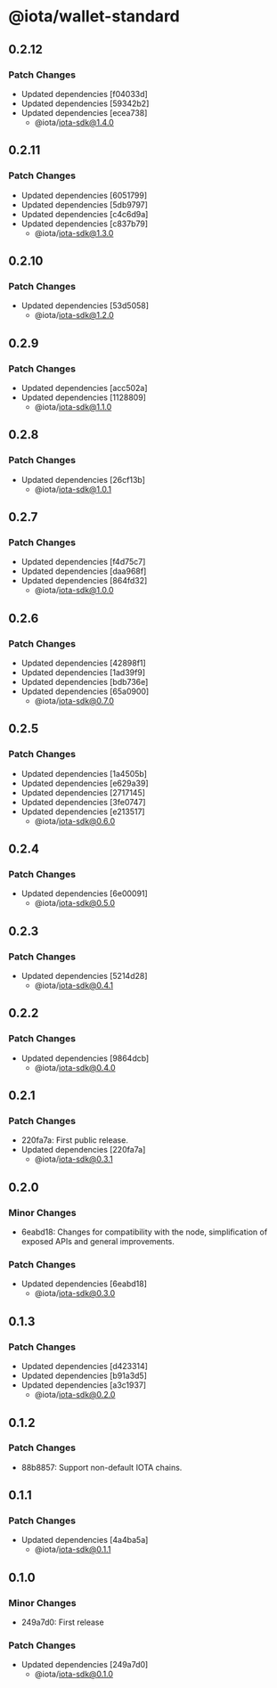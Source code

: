 # @iota/wallet-standard

## 0.2.12

### Patch Changes

-   Updated dependencies [f04033d]
-   Updated dependencies [59342b2]
-   Updated dependencies [ecea738]
    -   @iota/iota-sdk@1.4.0

## 0.2.11

### Patch Changes

-   Updated dependencies [6051799]
-   Updated dependencies [5db9797]
-   Updated dependencies [c4c6d9a]
-   Updated dependencies [c837b79]
    -   @iota/iota-sdk@1.3.0

## 0.2.10

### Patch Changes

-   Updated dependencies [53d5058]
    -   @iota/iota-sdk@1.2.0

## 0.2.9

### Patch Changes

-   Updated dependencies [acc502a]
-   Updated dependencies [1128809]
    -   @iota/iota-sdk@1.1.0

## 0.2.8

### Patch Changes

-   Updated dependencies [26cf13b]
    -   @iota/iota-sdk@1.0.1

## 0.2.7

### Patch Changes

-   Updated dependencies [f4d75c7]
-   Updated dependencies [daa968f]
-   Updated dependencies [864fd32]
    -   @iota/iota-sdk@1.0.0

## 0.2.6

### Patch Changes

-   Updated dependencies [42898f1]
-   Updated dependencies [1ad39f9]
-   Updated dependencies [bdb736e]
-   Updated dependencies [65a0900]
    -   @iota/iota-sdk@0.7.0

## 0.2.5

### Patch Changes

-   Updated dependencies [1a4505b]
-   Updated dependencies [e629a39]
-   Updated dependencies [2717145]
-   Updated dependencies [3fe0747]
-   Updated dependencies [e213517]
    -   @iota/iota-sdk@0.6.0

## 0.2.4

### Patch Changes

-   Updated dependencies [6e00091]
    -   @iota/iota-sdk@0.5.0

## 0.2.3

### Patch Changes

-   Updated dependencies [5214d28]
    -   @iota/iota-sdk@0.4.1

## 0.2.2

### Patch Changes

-   Updated dependencies [9864dcb]
    -   @iota/iota-sdk@0.4.0

## 0.2.1

### Patch Changes

-   220fa7a: First public release.
-   Updated dependencies [220fa7a]
    -   @iota/iota-sdk@0.3.1

## 0.2.0

### Minor Changes

-   6eabd18: Changes for compatibility with the node, simplification of exposed APIs and general
    improvements.

### Patch Changes

-   Updated dependencies [6eabd18]
    -   @iota/iota-sdk@0.3.0

## 0.1.3

### Patch Changes

-   Updated dependencies [d423314]
-   Updated dependencies [b91a3d5]
-   Updated dependencies [a3c1937]
    -   @iota/iota-sdk@0.2.0

## 0.1.2

### Patch Changes

-   88b8857: Support non-default IOTA chains.

## 0.1.1

### Patch Changes

-   Updated dependencies [4a4ba5a]
    -   @iota/iota-sdk@0.1.1

## 0.1.0

### Minor Changes

-   249a7d0: First release

### Patch Changes

-   Updated dependencies [249a7d0]
    -   @iota/iota-sdk@0.1.0
